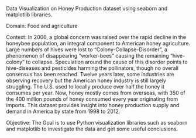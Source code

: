 Data Visualization on Honey Production dataset using seaborn and matplotlib libraries.

Domain: Food and agriculture

Context:
In 2006, a global concern was raised over the rapid decline in the honeybee population, an integral component
to American honey agriculture. Large numbers of hives were lost to “Colony-Collapse-Disorder”, a
phenomenon of disappearing “worker-bees” causing the remaining “hive-colony” to collapse. Speculation
around the cause of this disorder points to hive-diseases and pesticides harming the pollinators, though no
overall consensus has been reached. Twelve years later, some industries are observing recovery but the
American honey industry is still largely struggling. The U.S. used to locally produce over half the honey it
consumes per year. Now, honey mostly comes from overseas, with 350 of the 400 million pounds of honey
consumed every year originating from imports. This dataset provides insight into honey production supply and
demand in America by state from 1998 to 2012.

Objective:
The Goal is to use Python visualization libraries such as seaborn and matplotlib to investigate the data and get
some useful conclusions.
